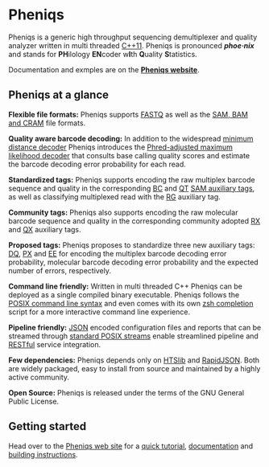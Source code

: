 # Pheniqs

Pheniqs is a generic high throughput sequencing demultiplexer and quality analyzer written in multi threaded [C++11](https://en.wikipedia.org/wiki/C%2B%2B11). Pheniqs is pronounced  ***phoe·nix*** and stands for **PH**ilology **EN**coder w**I**th **Q**uality **S**tatistics. 

Documentation and exmples are on the **[Pheniqs website](http://biosails.github.io/pheniqs)**.

## Pheniqs at a glance

**Flexible file formats:** Pheniqs supports [FASTQ](http://biosails.github.io/pheniqs/glossary.html#fastq) as well as the [SAM, BAM and CRAM](http://biosails.github.io/pheniqs/glossary.html#htslib) file formats.

**Quality aware barcode decoding:** In addition to the widespread [minimum distance decoder](http://biosails.github.io/pheniqs/glossary.html#minimum_distance_decoding) Pheniqs introduces the [Phred-adjusted maximum likelihood decoder](http://biosails.github.io/pheniqs/glossary.html#phred_adjusted_maximum_likelihood_decoding) that consults base calling quality scores and estimate the barcode decoding error probability for each read.

**Standardized tags:** Pheniqs supports encoding the raw multiplex barcode sequence and quality in the corresponding [BC](http://biosails.github.io/pheniqs/glossary.html#bc_auxiliary_tag) and [QT](http://biosails.github.io/pheniqs/glossary.html#qt_auxiliary_tag) [SAM auxiliary tags](https://samtools.github.io/hts-specs/SAMtags.pdf), as well as classifying multiplexed read with the [RG](http://biosails.github.io/pheniqs/glossary.html#rg_auxiliary_tag) auxiliary tag.

**Community tags:** Pheniqs also supports encoding the raw molecular barcode sequence and quality in the corresponding community adopted [RX](http://biosails.github.io/pheniqs/glossary.html#rx_auxiliary_tag) and [QX](http://biosails.github.io/pheniqs/glossary.html#qx_auxiliary_tag) auxiliary tags.

**Proposed tags:** Pheniqs proposes to standardize three new auxiliary tags: [DQ](http://biosails.github.io/pheniqs/glossary.html#dq_auxiliary_tag), [PX](http://biosails.github.io/pheniqs/glossary.html#px_auxiliary_tag) and [EE](http://biosails.github.io/pheniqs/glossary.html#ee_auxiliary_tag) for encoding the multiplex barcode decoding error probability, molecular barcode decoding error probability and the expected number of errors, respectively.

**Command line friendly:** Written in multi threaded C++ Pheniqs can be deployed as a single compiled binary executable. Pheniqs follows the [POSIX command line syntax](https://www.gnu.org/software/libc/manual/html_node/Argument-Syntax.html) and even comes with its own [zsh completion](zsh_completion/_pheniqs) script for a more interactive command line experience. 

**Pipeline friendly:** [JSON](https://en.wikipedia.org/wiki/JSON) encoded configuration files and reports that can be streamed through [standard POSIX streams](https://en.wikipedia.org/wiki/Standard_streams) enable streamlined pipeline and [RESTful](https://en.wikipedia.org/wiki/Representational_state_transfer) service integration.

**Few dependencies:** Pheniqs depends only on [HTSlib](https://github.com/samtools/htslib) and [RapidJSON](https://github.com/miloyip/rapidjson). Both are widely packaged, easy to install from source and maintained by a highly active community.

**Open Source:** Pheniqs is released under the terms of the GNU General Public License. 

## Getting started
Head over to the [Pheniqs web site](http://biosails.github.io/pheniqs) for a [quick tutorial](http://biosails.github.io/pheniqs/tutorial.html), [documentation](http://biosails.github.io/pheniqs/manual.html) and [building instructions](http://biosails.github.io/pheniqs/building.html).
